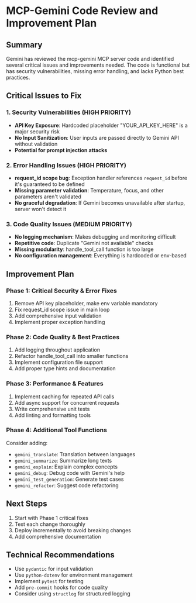 # MCP-Gemini Code Review and Improvement Plan

## Summary
Gemini has reviewed the mcp-gemini MCP server code and identified several critical issues and improvements needed. The code is functional but has security vulnerabilities, missing error handling, and lacks Python best practices.

## Critical Issues to Fix

### 1. **Security Vulnerabilities** (HIGH PRIORITY)
- **API Key Exposure**: Hardcoded placeholder "YOUR_API_KEY_HERE" is a major security risk
- **No Input Sanitization**: User inputs are passed directly to Gemini API without validation
- **Potential for prompt injection attacks**

### 2. **Error Handling Issues** (HIGH PRIORITY)
- **request_id scope bug**: Exception handler references `request_id` before it's guaranteed to be defined
- **Missing parameter validation**: Temperature, focus, and other parameters aren't validated
- **No graceful degradation**: If Gemini becomes unavailable after startup, server won't detect it

### 3. **Code Quality Issues** (MEDIUM PRIORITY)
- **No logging mechanism**: Makes debugging and monitoring difficult
- **Repetitive code**: Duplicate "Gemini not available" checks
- **Missing modularity**: handle_tool_call function is too large
- **No configuration management**: Everything is hardcoded or env-based

## Improvement Plan

### Phase 1: Critical Security & Error Fixes
1. Remove API key placeholder, make env variable mandatory
2. Fix request_id scope issue in main loop
3. Add comprehensive input validation
4. Implement proper exception handling

### Phase 2: Code Quality & Best Practices
1. Add logging throughout application
2. Refactor handle_tool_call into smaller functions
3. Implement configuration file support
4. Add proper type hints and documentation

### Phase 3: Performance & Features
1. Implement caching for repeated API calls
2. Add async support for concurrent requests
3. Write comprehensive unit tests
4. Add linting and formatting tools

### Phase 4: Additional Tool Functions
Consider adding:
- `gemini_translate`: Translation between languages
- `gemini_summarize`: Summarize long texts
- `gemini_explain`: Explain complex concepts
- `gemini_debug`: Debug code with Gemini's help
- `gemini_test_generation`: Generate test cases
- `gemini_refactor`: Suggest code refactoring

## Next Steps
1. Start with Phase 1 critical fixes
2. Test each change thoroughly
3. Deploy incrementally to avoid breaking changes
4. Add comprehensive documentation

## Technical Recommendations
- Use `pydantic` for input validation
- Use `python-dotenv` for environment management
- Implement `pytest` for testing
- Add `pre-commit` hooks for code quality
- Consider using `structlog` for structured logging